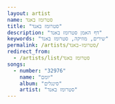 ```yaml
---
layout: artist
name: סטרומז באנד
title: "סטרומז באנד"
description: "דף האמן סטרומז באנד"
keywords: "שירים, מוזיקה, סטרומז באנד"
permalink: /artists/סטרומז-באנד/
redirect_from:
  - /artists/list/סטרומז באנד
songs:
  - number: "32976"
    name: "יומם"
    album: "סינגלים"
    artist: "סטרומז באנד"
---
```

